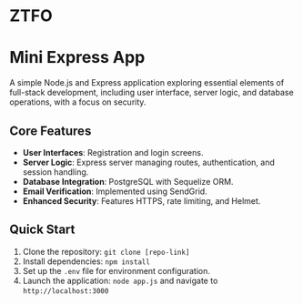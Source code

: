 # ZTFO
# Mini Express App

A simple Node.js and Express application exploring essential elements of full-stack development, including user interface, server logic, and database operations, with a focus on security.

## Core Features

- **User Interfaces**: Registration and login screens.
- **Server Logic**: Express server managing routes, authentication, and session handling.
- **Database Integration**: PostgreSQL with Sequelize ORM.
- **Email Verification**: Implemented using SendGrid.
- **Enhanced Security**: Features HTTPS, rate limiting, and Helmet.

## Quick Start

1. Clone the repository: `git clone [repo-link]`
2. Install dependencies: `npm install`
3. Set up the `.env` file for environment configuration.
4. Launch the application: `node app.js` and navigate to `http://localhost:3000`